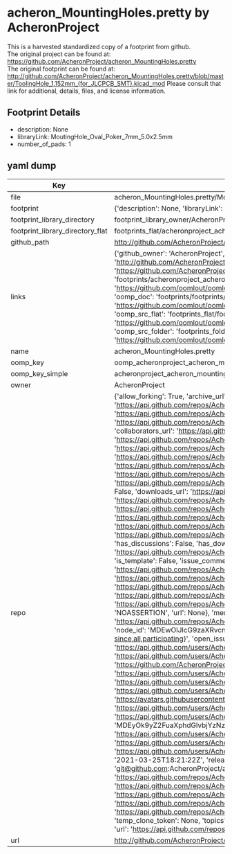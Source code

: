 # acheron_MountingHoles.pretty by AcheronProject  
This is a harvested standardized copy of a footprint from github.  
The original project can be found at:  
https://github.com/AcheronProject/acheron_MountingHoles.pretty  
The original footprint can be found at:
http://github.com/AcheronProject/acheron_MountingHoles.pretty/blob/master/ToolingHole_1.152mm_(for_JLCPCB_SMT).kicad_mod
Please consult that link for additional, details, files, and license information.  
## Footprint Details
* description: None  
* libraryLink: MoutingHole_Oval_Poker_7mm_5.0x2.5mm  
* number_of_pads: 1  
## yaml dump  
| Key | Value |  
| --- | --- |  
| file | acheron_MountingHoles.pretty/MoutingHole_Oval_Poker_7mm_5.0x2.5mm.kicad_mod |  
| footprint | {'description': None, 'libraryLink': 'MoutingHole_Oval_Poker_7mm_5.0x2.5mm', 'number_of_pads': 1} |  
| footprint_library_directory | footprint_library_owner/AcheronProject_acheron_MountingHoles.pretty |  
| footprint_library_directory_flat | footprints_flat/acheronproject_acheron_mountingholes_moutinghole_oval_poker_7mm_5_0x2_5mm/working |  
| github_path | http://github.com/AcheronProject/acheron_MountingHoles.pretty/blob/master/MoutingHole_Oval_Poker_7mm_5.0x2.5mm.kicad_mod |  
| links | {'github_owner': 'AcheronProject', 'github_repo_name': 'acheron_MountingHoles.pretty', 'github_src': 'http://github.com/AcheronProject/acheron_MountingHoles.pretty/blob/master/ToolingHole_1.152mm_(for_JLCPCB_SMT).kicad_mod', 'github_src_repo': 'https://github.com/AcheronProject/acheron_MountingHoles.pretty', 'oomp_bot': 'footprints/acheronproject_acheron_mountingholes_moutinghole_oval_poker_7mm_5_0x2_5mm/working', 'oomp_bot_github': 'https://github.com/oomlout/oomlout_oomp_footprint_bot/tree/main/footprints/acheronproject_acheron_mountingholes_moutinghole_oval_poker_7mm_5_0x2_5mm/working', 'oomp_doc': 'footprints/footprints/AcheronProject/acheron_MountingHoles/MoutingHole_Oval_Poker_7mm_5.0x2.5mm/working/', 'oomp_doc_github': 'https://github.com/oomlout/oomlout_oomp_footprint_doc/tree/main/footprints/footprints/AcheronProject/acheron_MountingHoles/MoutingHole_Oval_Poker_7mm_5.0x2.5mm/working', 'oomp_src_flat': 'footprints_flat/footprints_flat/acheronproject_acheron_mountingholes_moutinghole_oval_poker_7mm_5_0x2_5mm/working', 'oomp_src_flat_github': 'https://github.com/oomlout/oomlout_oomp_footprint_src/tree/main/footprints_flat/acheronproject_acheron_mountingholes_moutinghole_oval_poker_7mm_5_0x2_5mm/working', 'oomp_src_folder': 'footprints_folder/footprints_folder/AcheronProject/acheron_MountingHoles/MoutingHole_Oval_Poker_7mm_5.0x2.5mm/working', 'oomp_src_folder_github': 'https://github.com/oomlout/oomlout_oomp_footprint_src/tree/main/footprints_folder/AcheronProject/acheron_MountingHoles/MoutingHole_Oval_Poker_7mm_5.0x2.5mm/working'} |  
| name | acheron_MountingHoles.pretty |  
| oomp_key | oomp_acheronproject_acheron_mountingholes_moutinghole_oval_poker_7mm_5_0x2_5mm |  
| oomp_key_simple | acheronproject_acheron_mountingholes_moutinghole_oval_poker_7mm_5_0x2_5mm |  
| owner | AcheronProject |  
| repo | {'allow_forking': True, 'archive_url': 'https://api.github.com/repos/AcheronProject/acheron_MountingHoles.pretty/{archive_format}{/ref}', 'archived': False, 'assignees_url': 'https://api.github.com/repos/AcheronProject/acheron_MountingHoles.pretty/assignees{/user}', 'blobs_url': 'https://api.github.com/repos/AcheronProject/acheron_MountingHoles.pretty/git/blobs{/sha}', 'branches_url': 'https://api.github.com/repos/AcheronProject/acheron_MountingHoles.pretty/branches{/branch}', 'clone_url': 'https://github.com/AcheronProject/acheron_MountingHoles.pretty.git', 'collaborators_url': 'https://api.github.com/repos/AcheronProject/acheron_MountingHoles.pretty/collaborators{/collaborator}', 'comments_url': 'https://api.github.com/repos/AcheronProject/acheron_MountingHoles.pretty/comments{/number}', 'commits_url': 'https://api.github.com/repos/AcheronProject/acheron_MountingHoles.pretty/commits{/sha}', 'compare_url': 'https://api.github.com/repos/AcheronProject/acheron_MountingHoles.pretty/compare/{base}...{head}', 'contents_url': 'https://api.github.com/repos/AcheronProject/acheron_MountingHoles.pretty/contents/{+path}', 'contributors_url': 'https://api.github.com/repos/AcheronProject/acheron_MountingHoles.pretty/contributors', 'created_at': '2021-03-25T18:21:15Z', 'default_branch': 'master', 'deployments_url': 'https://api.github.com/repos/AcheronProject/acheron_MountingHoles.pretty/deployments', 'description': "AcheronProject's KiCad footprints library for mounting holes", 'disabled': False, 'downloads_url': 'https://api.github.com/repos/AcheronProject/acheron_MountingHoles.pretty/downloads', 'events_url': 'https://api.github.com/repos/AcheronProject/acheron_MountingHoles.pretty/events', 'fork': False, 'forks': 0, 'forks_count': 0, 'forks_url': 'https://api.github.com/repos/AcheronProject/acheron_MountingHoles.pretty/forks', 'full_name': 'AcheronProject/acheron_MountingHoles.pretty', 'git_commits_url': 'https://api.github.com/repos/AcheronProject/acheron_MountingHoles.pretty/git/commits{/sha}', 'git_refs_url': 'https://api.github.com/repos/AcheronProject/acheron_MountingHoles.pretty/git/refs{/sha}', 'git_tags_url': 'https://api.github.com/repos/AcheronProject/acheron_MountingHoles.pretty/git/tags{/sha}', 'git_url': 'git://github.com/AcheronProject/acheron_MountingHoles.pretty.git', 'has_discussions': False, 'has_downloads': True, 'has_issues': True, 'has_pages': False, 'has_projects': True, 'has_wiki': True, 'homepage': None, 'hooks_url': 'https://api.github.com/repos/AcheronProject/acheron_MountingHoles.pretty/hooks', 'html_url': 'https://github.com/AcheronProject/acheron_MountingHoles.pretty', 'id': 351535168, 'is_template': False, 'issue_comment_url': 'https://api.github.com/repos/AcheronProject/acheron_MountingHoles.pretty/issues/comments{/number}', 'issue_events_url': 'https://api.github.com/repos/AcheronProject/acheron_MountingHoles.pretty/issues/events{/number}', 'issues_url': 'https://api.github.com/repos/AcheronProject/acheron_MountingHoles.pretty/issues{/number}', 'keys_url': 'https://api.github.com/repos/AcheronProject/acheron_MountingHoles.pretty/keys{/key_id}', 'labels_url': 'https://api.github.com/repos/AcheronProject/acheron_MountingHoles.pretty/labels{/name}', 'language': None, 'languages_url': 'https://api.github.com/repos/AcheronProject/acheron_MountingHoles.pretty/languages', 'license': {'key': 'other', 'name': 'Other', 'node_id': 'MDc6TGljZW5zZTA=', 'spdx_id': 'NOASSERTION', 'url': None}, 'merges_url': 'https://api.github.com/repos/AcheronProject/acheron_MountingHoles.pretty/merges', 'milestones_url': 'https://api.github.com/repos/AcheronProject/acheron_MountingHoles.pretty/milestones{/number}', 'mirror_url': None, 'name': 'acheron_MountingHoles.pretty', 'network_count': 0, 'node_id': 'MDEwOlJlcG9zaXRvcnkzNTE1MzUxNjg=', 'notifications_url': 'https://api.github.com/repos/AcheronProject/acheron_MountingHoles.pretty/notifications{?since,all,participating}', 'open_issues': 0, 'open_issues_count': 0, 'organization': {'avatar_url': 'https://avatars.githubusercontent.com/u/63755935?v=4', 'events_url': 'https://api.github.com/users/AcheronProject/events{/privacy}', 'followers_url': 'https://api.github.com/users/AcheronProject/followers', 'following_url': 'https://api.github.com/users/AcheronProject/following{/other_user}', 'gists_url': 'https://api.github.com/users/AcheronProject/gists{/gist_id}', 'gravatar_id': '', 'html_url': 'https://github.com/AcheronProject', 'id': 63755935, 'login': 'AcheronProject', 'node_id': 'MDEyOk9yZ2FuaXphdGlvbjYzNzU1OTM1', 'organizations_url': 'https://api.github.com/users/AcheronProject/orgs', 'received_events_url': 'https://api.github.com/users/AcheronProject/received_events', 'repos_url': 'https://api.github.com/users/AcheronProject/repos', 'site_admin': False, 'starred_url': 'https://api.github.com/users/AcheronProject/starred{/owner}{/repo}', 'subscriptions_url': 'https://api.github.com/users/AcheronProject/subscriptions', 'type': 'Organization', 'url': 'https://api.github.com/users/AcheronProject'}, 'owner': {'avatar_url': 'https://avatars.githubusercontent.com/u/63755935?v=4', 'events_url': 'https://api.github.com/users/AcheronProject/events{/privacy}', 'followers_url': 'https://api.github.com/users/AcheronProject/followers', 'following_url': 'https://api.github.com/users/AcheronProject/following{/other_user}', 'gists_url': 'https://api.github.com/users/AcheronProject/gists{/gist_id}', 'gravatar_id': '', 'html_url': 'https://github.com/AcheronProject', 'id': 63755935, 'login': 'AcheronProject', 'node_id': 'MDEyOk9yZ2FuaXphdGlvbjYzNzU1OTM1', 'organizations_url': 'https://api.github.com/users/AcheronProject/orgs', 'received_events_url': 'https://api.github.com/users/AcheronProject/received_events', 'repos_url': 'https://api.github.com/users/AcheronProject/repos', 'site_admin': False, 'starred_url': 'https://api.github.com/users/AcheronProject/starred{/owner}{/repo}', 'subscriptions_url': 'https://api.github.com/users/AcheronProject/subscriptions', 'type': 'Organization', 'url': 'https://api.github.com/users/AcheronProject'}, 'private': False, 'pulls_url': 'https://api.github.com/repos/AcheronProject/acheron_MountingHoles.pretty/pulls{/number}', 'pushed_at': '2021-03-25T18:21:22Z', 'releases_url': 'https://api.github.com/repos/AcheronProject/acheron_MountingHoles.pretty/releases{/id}', 'size': 7, 'ssh_url': 'git@github.com:AcheronProject/acheron_MountingHoles.pretty.git', 'stargazers_count': 1, 'stargazers_url': 'https://api.github.com/repos/AcheronProject/acheron_MountingHoles.pretty/stargazers', 'statuses_url': 'https://api.github.com/repos/AcheronProject/acheron_MountingHoles.pretty/statuses/{sha}', 'subscribers_count': 1, 'subscribers_url': 'https://api.github.com/repos/AcheronProject/acheron_MountingHoles.pretty/subscribers', 'subscription_url': 'https://api.github.com/repos/AcheronProject/acheron_MountingHoles.pretty/subscription', 'svn_url': 'https://github.com/AcheronProject/acheron_MountingHoles.pretty', 'tags_url': 'https://api.github.com/repos/AcheronProject/acheron_MountingHoles.pretty/tags', 'teams_url': 'https://api.github.com/repos/AcheronProject/acheron_MountingHoles.pretty/teams', 'temp_clone_token': None, 'topics': [], 'trees_url': 'https://api.github.com/repos/AcheronProject/acheron_MountingHoles.pretty/git/trees{/sha}', 'updated_at': '2021-08-22T21:31:52Z', 'url': 'https://api.github.com/repos/AcheronProject/acheron_MountingHoles.pretty', 'visibility': 'public', 'watchers': 1, 'watchers_count': 1, 'web_commit_signoff_required': False} |  
| url | http://github.com/AcheronProject/acheron_MountingHoles.pretty |  

